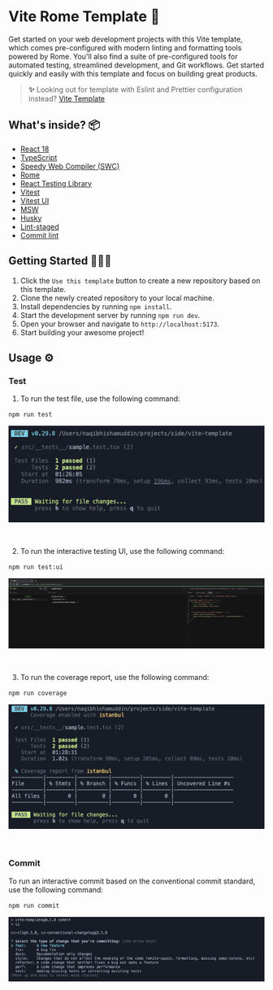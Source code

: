 # Vite Rome Template 🔱

Get started on your web development projects with this Vite template, which comes pre-configured with modern linting and formatting tools powered by Rome. You'll also find a suite of pre-configured tools for automated testing, streamlined development, and Git workflows. Get started quickly and easily with this template and focus on building great products.

> **✨** Looking out for template with Eslint and Prettier configuration instead? [Vite Template](https://github.com/naqibhishamuddin/vite-template)

## What's inside? 📦

- [React 18](https://reactjs.org/)
- [TypeScript](https://www.typescriptlang.org/)
- [Speedy Web Compiler (SWC)](https://swc.rs/)
- [Rome](https://rome.tools/)
- [React Testing Library](https://testing-library.com/docs/react-testing-library/intro/)
- [Vitest](https://vitejs.dev/guide/features.html#testing)
- [Vitest UI](https://github.com/vitejs/vite/tree/main/packages/plugin-test-ui)
- [MSW](https://mswjs.io/)
- [Husky](https://typicode.github.io/husky/#/)
- [Lint-staged](https://github.com/okonet/lint-staged)
- [Commit lint](https://commitlint.js.org/)

## Getting Started 🧑🏻‍💻

1. Click the `Use this template` button to create a new repository based on this template.
2. Clone the newly created repository to your local machine.
3. Install dependencies by running `npm install`.
4. Start the development server by running `npm run dev`.
5. Open your browser and navigate to `http://localhost:5173`.
6. Start building your awesome project!

## Usage ⚙️

### Test

1. To run the test file, use the following command:

```bash
npm run test
```

![Tests](/src/assets/docs/test.png)

<br/>

2. To run the interactive testing UI, use the following command:

```bash
npm run test:ui
```

![Testing UI](/src/assets/docs/testing-ui.png)

<br/>

3. To run the coverage report, use the following command:

```bash
npm run coverage
```

![Coverage](/src/assets/docs/coverage.png)

<br/>

### Commit

To run an interactive commit based on the conventional commit standard, use the following command:

```bash
npm run commit
```

![Conventional Commit](/src/assets/docs/commit.png)
